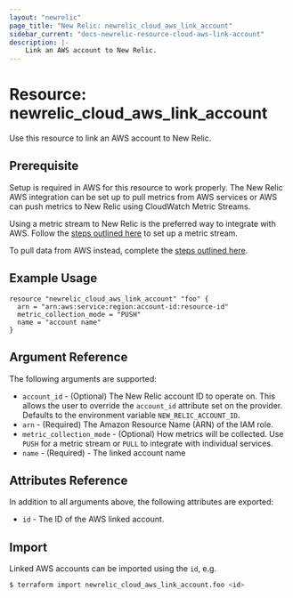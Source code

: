 ```yaml
---
layout: "newrelic"
page_title: "New Relic: newrelic_cloud_aws_link_account"
sidebar_current: "docs-newrelic-resource-cloud-aws-link-account"
description: |-
    Link an AWS account to New Relic.
---
```


# Resource: newrelic\_cloud\_aws\_link\_account

Use this resource to link an AWS account to New Relic.

## Prerequisite

Setup is required in AWS for this resource to work properly. The New Relic AWS integration can be set up to pull metrics from AWS services or AWS can push metrics to New Relic using CloudWatch Metric Streams. 

Using a metric stream to New Relic is the preferred way to integrate with AWS. Follow the [steps outlined here](https://docs.newrelic.com/docs/infrastructure/amazon-integrations/aws-integrations-list/aws-metric-stream/#set-up-metric-stream) to set up a metric stream.

To pull data from AWS instead, complete the [steps outlined here](https://docs.newrelic.com/docs/infrastructure/amazon-integrations/get-started/connect-aws-new-relic-infrastructure-monitoring#connect).

## Example Usage

```hcl
resource "newrelic_cloud_aws_link_account" "foo" {
  arn = "arn:aws:service:region:account-id:resource-id"
  metric_collection_mode = "PUSH"
  name = "account name"
}
```
## Argument Reference

The following arguments are supported:

* `account_id` - (Optional) The New Relic account ID to operate on.  This allows the user to override the `account_id` attribute set on the provider. Defaults to the environment variable `NEW_RELIC_ACCOUNT_ID`.
* `arn` - (Required) The Amazon Resource Name (ARN) of the IAM role.
* `metric_collection_mode` - (Optional) How metrics will be collected. Use `PUSH` for a metric stream or `PULL` to integrate with individual services. 
* `name` - (Required) - The linked account name

## Attributes Reference

In addition to all arguments above, the following attributes are exported:

* `id` - The ID of the AWS linked account.

## Import

Linked AWS accounts can be imported using the `id`, e.g.

```bash
$ terraform import newrelic_cloud_aws_link_account.foo <id>
```